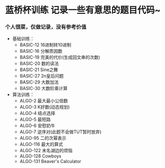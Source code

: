 # 蓝桥杯训练 记录一些有意思的题目代码~

### 个人很菜，仅做记录，没有参考价值
+ 基础训练：
    + BASIC-12 16进制转10进制
    + BASIC-16 分解质因数
    + BASIC-19 完美的代价(生成回文串的次数)
    + BASIC-20 数的读法
    + BASIC-21 Sine之舞
    + BASIC-27 2n皇后问题
    + BASIC-29 大数加法
    + BASIC-30 大数阶乘计算
+ 算法训练：
    + ALGO-2 最大最小公倍数
    + ALGO-3 K好数(动态规划)
    + ALGO-4 结点选择
    + ALGO-5 最短路
    + ALGO-6 安慰奶牛
    + ALGO-7 逆序对(此题不会做TUT暂时放弃)
    + ALGO-95 二的次幂表示
    + ALGO-116 最大的算式
    + ALGO-122 未名湖边的烦恼
    + ALGO-128 Cowboys
    + ALGO-131 Beaver's Calculator